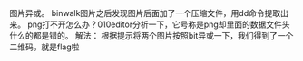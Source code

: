 图片异或。
binwalk图片之后发现图片后面加了一个压缩文件，用dd命令提取出来。
png打不开怎么办？010editor分析一下，它号称是png却里面的数据文件头什么的都是错的。
解法：
根据提示将两个图片按照bit异或一下，我们得到了一个二维码。就是flag啦
